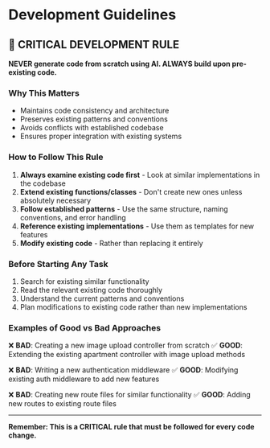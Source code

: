 # Development Guidelines

## 🚨 CRITICAL DEVELOPMENT RULE

**NEVER generate code from scratch using AI. ALWAYS build upon pre-existing code.**

### Why This Matters
- Maintains code consistency and architecture
- Preserves existing patterns and conventions
- Avoids conflicts with established codebase
- Ensures proper integration with existing systems

### How to Follow This Rule
1. **Always examine existing code first** - Look at similar implementations in the codebase
2. **Extend existing functions/classes** - Don't create new ones unless absolutely necessary
3. **Follow established patterns** - Use the same structure, naming conventions, and error handling
4. **Reference existing implementations** - Use them as templates for new features
5. **Modify existing code** - Rather than replacing it entirely

### Before Starting Any Task
1. Search for existing similar functionality
2. Read the relevant existing code thoroughly
3. Understand the current patterns and conventions
4. Plan modifications to existing code rather than new implementations

### Examples of Good vs Bad Approaches

❌ **BAD**: Creating a new image upload controller from scratch
✅ **GOOD**: Extending the existing apartment controller with image upload methods

❌ **BAD**: Writing a new authentication middleware
✅ **GOOD**: Modifying existing auth middleware to add new features

❌ **BAD**: Creating new route files for similar functionality
✅ **GOOD**: Adding new routes to existing route files

---

**Remember: This is a CRITICAL rule that must be followed for every code change.** 